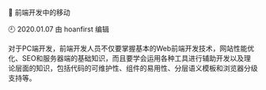 🐾 前端开发中的移动

🕘 2020.01.07 由 hoanfirst 编辑

对于PC端开发，前端开发人员不仅要掌握基本的Web前端开发技术，网站性能优化、SEO和服务器端的基础知识，而且要学会运用各种工具进行辅助开发以及理论层面的知识，包括代码的可维护性、组件的易用性、分层语义模板和浏览器分级支持等。
